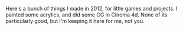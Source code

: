 Here's a bunch of things I made in 2012, for little games and projects. I painted some acrylics, and did some CG in Cinema 4d. None of its particularly good, but I'm keeping it here for me, not you.